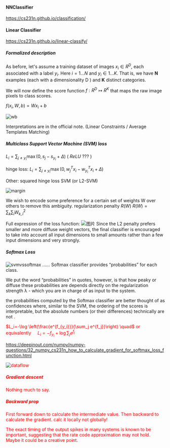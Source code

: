 #### NNClassifier
https://cs231n.github.io/classification/
#### Linear Classifier
https://cs231n.github.io/linear-classify/
##### Formalized description
As before, let's assume a training dataset of images $x_i \in R^D$, each associated with a label $y_i$. Here $i=1\ldots N$ and $y_i \in1\ldots K$. That is, we have $\mathbf{N}$ examples (each with a dimensionality $\mathrm{D}$ ) and $\mathbf{K}$ distinct categories. 

We will now define the score function $f: R^D \mapsto R^K$ that maps the raw image pixels to class scores.

$f\left(x_i, W, b\right)=W x_i+b$

![wb](https://github.com/Jackcuii/CNN-but-not-CNN/assets/113412207/e52cb7b5-5be4-407f-b70c-1031a2716497)

Interpretations are in the official note.
(Linear Constraints / Average Templates Matching)
##### Multiclass Support Vector Machine (SVM) loss
$L_i=\sum_{j \neq y_i} \max \left(0, s_j-s_{y_i}+\Delta\right)$
( $ReLU$ ??? )

hinge loss: $L_i=\sum_{j \neq y_i} \max \left(0, w_j^T x_i-w_{y_i}^T x_i+\Delta\right)$

Other: squared hinge loss SVM (or L2-SVM)

![margin](https://github.com/Jackcuii/CNN-but-not-CNN/assets/113412207/102cc798-057d-4d4c-955e-3a146f0d445a)

We wish to encode some preference for a certain set of weights W over others to remove this ambiguity.
regularization penalty $R(W)$
$R(W)=\sum_k \sum_l W_{k, l}^2$

Full expression of the loss function:
![图片](https://github.com/Jackcuii/CNN-but-not-CNN/assets/113412207/74b4e3bd-7312-401c-91dc-605d2d1987f0)
Since the L2 penalty prefers smaller and more diffuse weight vectors, the final classifier is encouraged to take into account all input dimensions to small amounts rather than a few input dimensions and very strongly.
##### Softmax Loss
![svmvssoftmax](https://github.com/Jackcuii/CNN-but-not-CNN/assets/113412207/4790eae7-4b63-45a7-8877-242e2f9102b8)
......
Softmax classifier provides “probabilities” for each class. 

We put the word “probabilities” in quotes, however, is that how peaky or diffuse these probabilities are depends directly on the regularization strength λ - which you are in charge of as input to the system. 

the probabilities computed by the Softmax classifier are better thought of as confidences where, similar to the SVM, the ordering of the scores is interpretable, but </font>the absolute numbers (or their differences) technically are not <font color=Red> .

$L_i=-\log \left(\frac{e^{f_{y_i}}}{\sum_j e^{f_j}}\right) \quad$ or equivalently $\quad L_i=-f_{y_i}+\log \sum_j e^{f_j}$

https://deepinout.com/numpy/numpy-questions/32_numpy_cs231n_how_to_calculate_gradient_for_softmax_loss_function.html

![dataflow](https://github.com/Jackcuii/CNN-but-not-CNN/assets/113412207/79e83ea4-a44b-4ac9-9ad5-7efcba664fba)

##### Gradient descent
Nothing much to say.

##### Backward prop
First forward down to calculate the intermediate value.
Then backward to calculate the gradient.
calc it locally not globally!

The exact timing of the output spikes in many systems is known to be important, suggesting that the rate code approximation may not hold.
Maybe it could be a creative point.



